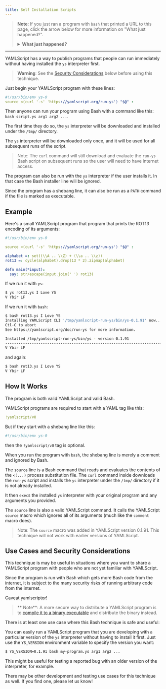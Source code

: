 ```yaml
---
title: Self Installation Scripts
---
```


<blockquote>

**Note**: If you just ran a program with `bash` that printed a URL
to this page, click the arrow below for more information on "What just
happened?".

<details><summary><strong>What just happened?</strong></summary>

If you are reading this you probably just ran a YAMLScript program with `bash`.
The first time you do that, the program installed the `ys` interpreter under the
`/tmp/` directory for you and then ran the program with it.
Subsequent runs of the program will use that installed `ys` interpreter.

You may continue to run the program this way, but there will be a slight delay
at the start each time while the `run-ys` auto-installer script is downloaded.

It is very easy to install the `ys` interpreter permanently on your system so
that you can run the program with `ys` instead of `bash`.

```bash
$ curl -s https://yamlscript.org/install-ys | bash
```

See the [YAMLScript Installation](/doc/install) page for more information.
</details>
</blockquote>

----

YAMLScript has a way to publish programs that people can run immediately without
having installed the `ys` interpreter first.

> **Warning**: See the [Security Considerations](
  #use-cases-and-security-considerations) below before using this technique.

Just begin your YAMLScript program with these lines:

```yaml
#!/usr/bin/env ys-0
source <(curl '-s' 'https://yamlscript.org/run-ys') "$@" :
```

Then anyone can run your program using Bash with a command like this:
`bash script.ys arg1 arg2 ...`.

The first time they do so, the `ys` interpreter will be downloaded and installed
under the `/tmp/` directory.

The `ys` interpreter will be downloaded only once, and it will be used for all
subsequent runs of the script.

> Note: The `curl` command will still download and evaluate the `run-ys` Bash
script on subsequent runs so the user will need to have internet access.

The program can also be run with the `ys` interpreter if the user installs it.
In that case the Bash installer line will be ignored.

Since the program has a shebang line, it can also be run as a `PATH` command
if the file is marked as executable.


## Example

Here's a small YAMLScript program that program that prints the ROT13 encoding of
its arguments:

```yaml
#!/usr/bin/env ys-0

source <(curl '-s' 'https://yamlscript.org/run-ys') "$@" :

alphabet =: set((\\A .. \\Z) + (\\a .. \\z))
rot13 =: cycle(alphabet).drop(13 * 2).zipmap(alphabet)

defn main(*input):
  say: str/escape(input.join(' ') rot13)
```

If we run it with `ys`:

```bash
$ ys rot13.ys I Love YS
V Ybir LF
```

If we run it with `bash`:

```bash
$ bash rot13.ys I Love YS
Installing YAMLScript CLI '/tmp/yamlscript-run-ys/bin/ys-0.1.91' now...
Ctl-C to abort
See https://yamlscript.org/doc/run-ys for more information.

Installed /tmp/yamlscript-run-ys/bin/ys - version 0.1.91
--------------------------------------------------------------------------------
V Ybir LF
```

and again:

```bash
$ bash rot13.ys I Love YS
V Ybir LF
```


## How It Works

The program is both valid YAMLScript and valid Bash.

YAMLScript programs are required to start with a YAML tag like this:

```yaml
!yamlscript/v0
```

But if they start with a shebang line like this:

```yaml
#!/usr/bin/env ys-0
```

then the `!yamlscript/v0` tag is optional.

When you run the program with `bash`, the shebang line is merely a comment and
ignored by Bash.

The `source` line is a Bash command that reads and evaluates the contents of the
`<(...)` process substitution file.
The `curl` command inside downloads the `run-ys` script and installs the `ys`
interpreter under the `/tmp/` directory if it is not already installed.

It then `exec`s the installed `ys` interpreter with your original program and
any arguments you provided.

The `source` line is also a valid YAMLScript command.
It calls the YAMLScript `source` macro which ignores all of its arguments (much
like the `comment` macro does).

> Note: The `source` macro was added in YAMLScript version 0.1.91.
This technique will not work with earlier versions of YAMLScript.


## Use Cases and Security Considerations

This technique is may be useful in situations where you want to share a
YAMLScript program with people who are not yet familiar with YAMLScript.

Since the program is run with Bash which gets more Bash code from the internet,
it is subject to the many security risks of running arbitrary code from the
internet.

Caveat yamlscriptor!

> ** Note**: A more secure way to distribute a YAMLScript program is to
[compile it to a binary executable](/doc/binary) and distribute the binary
instead.

There is at least one use case where this Bash technique is safe and useful:

You can easily run a YAMLScript program that you are developing with a
particular version of the `ys` interpreter without having to install it first.
Just use the `YS_VERSION` environment variable to specify the version you want:

```bash
$ YS_VERSION=0.1.91 bash my-program.ys arg1 arg2 ...
```

This might be useful for testing a reported bug with an older version of the
interpreter, for example.

There may be other development and testing use cases for this technique as well.
If you find one, please let us know!
